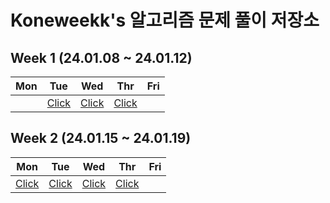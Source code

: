 # Koneweekk's 알고리즘 문제 풀이 저장소

## Week 1 (24.01.08 ~ 24.01.12)

|Mon|Tue|Wed|Thr|Fri|
|---|---|---|---|---|
||[Click](./24_01/240109_solution.md)|[Click](./24_01/240110_solution.md)|[Click](./24_01/240111_solution.md)||

## Week 2 (24.01.15 ~ 24.01.19)

|Mon|Tue|Wed|Thr|Fri|
|---|---|---|---|---|
|[Click](./24_01/240115_solution.md)|[Click](./24_01/240116_solution.md)|[Click](./24_01/240117_solution.md)|[Click](./24_01/240118_solution.md)||